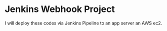 # Jenkins Webhook Project

I will deploy these codes via Jenkins Pipeline to an app server an AWS ec2.
